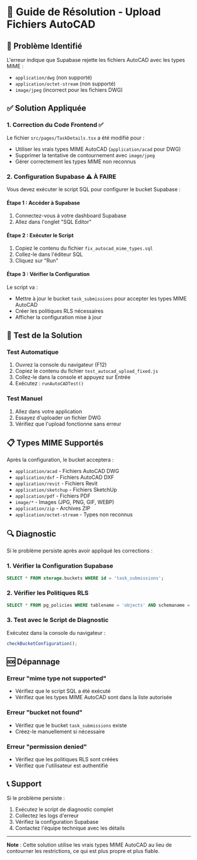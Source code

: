 # 🔧 Guide de Résolution - Upload Fichiers AutoCAD

## 🚨 Problème Identifié

L'erreur indique que Supabase rejette les fichiers AutoCAD avec les types MIME :
- `application/dwg` (non supporté)
- `application/octet-stream` (non supporté)
- `image/jpeg` (incorrect pour les fichiers DWG)

## ✅ Solution Appliquée

### 1. **Correction du Code Frontend** ✅
Le fichier `src/pages/TaskDetails.tsx` a été modifié pour :
- Utiliser les vrais types MIME AutoCAD (`application/acad` pour DWG)
- Supprimer la tentative de contournement avec `image/jpeg`
- Gérer correctement les types MIME non reconnus

### 2. **Configuration Supabase** ⚠️ **À FAIRE**

Vous devez exécuter le script SQL pour configurer le bucket Supabase :

#### Étape 1 : Accéder à Supabase
1. Connectez-vous à votre dashboard Supabase
2. Allez dans l'onglet "SQL Editor"

#### Étape 2 : Exécuter le Script
1. Copiez le contenu du fichier `fix_autocad_mime_types.sql`
2. Collez-le dans l'éditeur SQL
3. Cliquez sur "Run"

#### Étape 3 : Vérifier la Configuration
Le script va :
- Mettre à jour le bucket `task_submissions` pour accepter les types MIME AutoCAD
- Créer les politiques RLS nécessaires
- Afficher la configuration mise à jour

## 🧪 Test de la Solution

### Test Automatique
1. Ouvrez la console du navigateur (F12)
2. Copiez le contenu du fichier `test_autocad_upload_fixed.js`
3. Collez-le dans la console et appuyez sur Entrée
4. Exécutez : `runAutoCADTest()`

### Test Manuel
1. Allez dans votre application
2. Essayez d'uploader un fichier DWG
3. Vérifiez que l'upload fonctionne sans erreur

## 📋 Types MIME Supportés

Après la configuration, le bucket acceptera :
- `application/acad` - Fichiers AutoCAD DWG
- `application/dxf` - Fichiers AutoCAD DXF
- `application/revit` - Fichiers Revit
- `application/sketchup` - Fichiers SketchUp
- `application/pdf` - Fichiers PDF
- `image/*` - Images (JPG, PNG, GIF, WEBP)
- `application/zip` - Archives ZIP
- `application/octet-stream` - Types non reconnus

## 🔍 Diagnostic

Si le problème persiste après avoir appliqué les corrections :

### 1. Vérifier la Configuration Supabase
```sql
SELECT * FROM storage.buckets WHERE id = 'task_submissions';
```

### 2. Vérifier les Politiques RLS
```sql
SELECT * FROM pg_policies WHERE tablename = 'objects' AND schemaname = 'storage';
```

### 3. Test avec le Script de Diagnostic
Exécutez dans la console du navigateur :
```javascript
checkBucketConfiguration();
```

## 🆘 Dépannage

### Erreur "mime type not supported"
- Vérifiez que le script SQL a été exécuté
- Vérifiez que les types MIME AutoCAD sont dans la liste autorisée

### Erreur "bucket not found"
- Vérifiez que le bucket `task_submissions` existe
- Créez-le manuellement si nécessaire

### Erreur "permission denied"
- Vérifiez que les politiques RLS sont créées
- Vérifiez que l'utilisateur est authentifié

## 📞 Support

Si le problème persiste :
1. Exécutez le script de diagnostic complet
2. Collectez les logs d'erreur
3. Vérifiez la configuration Supabase
4. Contactez l'équipe technique avec les détails

---

**Note** : Cette solution utilise les vrais types MIME AutoCAD au lieu de contourner les restrictions, ce qui est plus propre et plus fiable. 